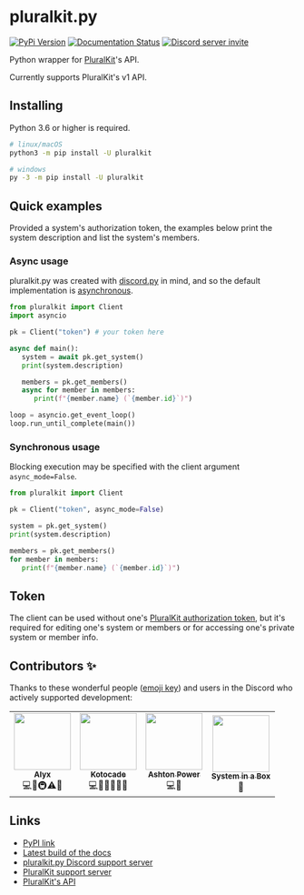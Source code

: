 # pluralkit.py

[![PyPi Version](https://img.shields.io/pypi/v/pluralkit.svg)](https://pypi.python.org/pypi/pluralkit/)
[![Documentation Status](https://readthedocs.org/projects/pluralkit/badge/?version=latest)](https://pluralkit.readthedocs.io/en/latest/?badge=latest)
[![Discord server invite](https://discord.com/api/guilds/858455002107871233/embed.png)](https://discord.gg/secvguatbC)

Python wrapper for [PluralKit](https://pluralkit.me/)'s API.

Currently supports PluralKit's v1 API.

## Installing

Python 3.6 or higher is required.

```bash
# linux/macOS
python3 -m pip install -U pluralkit

# windows
py -3 -m pip install -U pluralkit
```

## Quick examples

Provided a system's authorization token, the examples below print the system description and list the system's members.

### Async usage

pluralkit.py was created with [discord.py](https://github.com/Rapptz/discord.py) in mind, and so the default implementation is [asynchronous](https://docs.python.org/3/library/asyncio-task.html).

```python
from pluralkit import Client
import asyncio

pk = Client("token") # your token here

async def main():
   system = await pk.get_system()
   print(system.description)

   members = pk.get_members()
   async for member in members:
      print(f"{member.name} (`{member.id}`)")

loop = asyncio.get_event_loop()
loop.run_until_complete(main())
```

### Synchronous usage

Blocking execution may be specified with the client argument `async_mode=False`.

```python
from pluralkit import Client

pk = Client("token", async_mode=False)

system = pk.get_system()
print(system.description)

members = pk.get_members()
for member in members:
   print(f"{member.name} (`{member.id}`)")
```

## Token

The client can be used without one's [PluralKit authorization token](https://pluralkit.me/api/#authentication), but it's required for editing one's system or members or for accessing one's private system or member info.

## Contributors ✨

Thanks to these wonderful people ([emoji key](https://allcontributors.org/docs/en/emoji-key)) and users in the Discord who actively supported development:

<!-- ALL-CONTRIBUTORS-LIST:START - Do not remove or modify this section -->
<!-- prettier-ignore-start -->
<!-- markdownlint-disable -->

<table>
   <tr>
      <td align="center"><a href="https://github.com/Alyx-W"><img src="https://avatars.githubusercontent.com/u/58519807?v=4&s=100" width="100px;" alt=""/><br/><sub><b>Alyx</b></sub></a><br/>💻🤔🚇⚠️💬</td>
      <td align="center"><a href="https://github.com/almond0166"><img src="https://avatars.githubusercontent.com/u/42977337?v=4&s=100" width="100px;" alt=""/><br/><sub><b>Kotocade</b></sub></a><br/>💻📖🤔🚧📆💬</td>
      <td align="center"><a href="https://github.com/powertashton"><img src="https://avatars.githubusercontent.com/u/48048360?v=4&s=100" width="100px;" alt=""/><br/><sub><b>Ashton Power</b></sub></a><br/>💻📓</td>
      <td align="center"><a href="https://github.com/systeminabox"><img src="https://avatars.githubusercontent.com/u/106895862?v=4&s=100" width="100px;" alt=""/><br/><sub><b>System in a Box</b></sub></a><br/>🐛</td>
   </tr>
</table>

<!-- markdownlint-restore -->
<!-- prettier-ignore-end -->

<!-- ALL-CONTRIBUTORS-LIST:END -->

## Links

* [PyPI link](https://pypi.org/project/pluralkit/)
* [Latest build of the docs](https://pluralkit.readthedocs.io/en/latest/)
* [pluralkit.py Discord support server](https://discord.gg/secvguatbC)
* [PluralKit support server](https://discord.gg/PczBt78)
* [PluralKit's API](https://pluralkit.me/)
